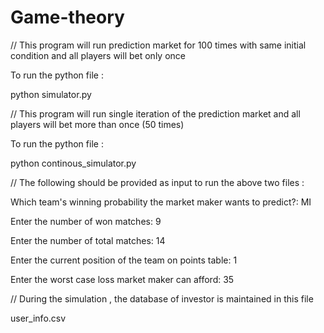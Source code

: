 # Game-theory



// This program will run prediction market for 100 times with same initial condition and all players will bet only once

To  run the python file :

python simulator.py


// This program will run single iteration of the prediction market and all players will bet more than once (50 times) 

To  run the python file :

python continous_simulator.py

// The following should be provided as input to run the above two files :

Which team's winning probability the market maker wants to predict?: MI

Enter the number of won matches: 9

Enter the number of total matches: 14

Enter the current position of the team on points table: 1 

Enter the worst case loss market maker can afford: 35


// During the simulation , the database of investor is maintained in this file

user_info.csv


